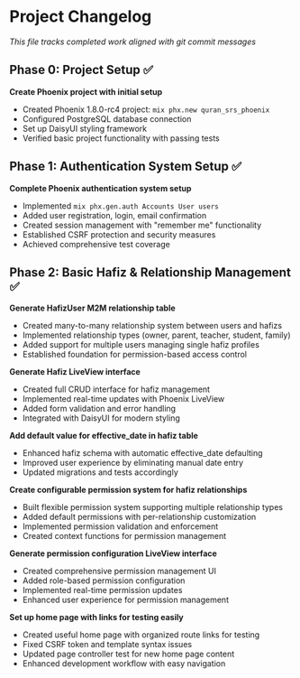 # Project Changelog

*This file tracks completed work aligned with git commit messages*

## Phase 0: Project Setup ✅

**Create Phoenix project with initial setup**
- Created Phoenix 1.8.0-rc4 project: `mix phx.new quran_srs_phoenix`
- Configured PostgreSQL database connection
- Set up DaisyUI styling framework
- Verified basic project functionality with passing tests

## Phase 1: Authentication System Setup ✅

**Complete Phoenix authentication system setup**
- Implemented `mix phx.gen.auth Accounts User users`
- Added user registration, login, email confirmation
- Created session management with "remember me" functionality
- Established CSRF protection and security measures
- Achieved comprehensive test coverage

## Phase 2: Basic Hafiz & Relationship Management ✅

**Generate HafizUser M2M relationship table**
- Created many-to-many relationship system between users and hafizs
- Implemented relationship types (owner, parent, teacher, student, family)
- Added support for multiple users managing single hafiz profiles
- Established foundation for permission-based access control

**Generate Hafiz LiveView interface**
- Created full CRUD interface for hafiz management
- Implemented real-time updates with Phoenix LiveView
- Added form validation and error handling
- Integrated with DaisyUI for modern styling

**Add default value for effective_date in hafiz table**
- Enhanced hafiz schema with automatic effective_date defaulting
- Improved user experience by eliminating manual date entry
- Updated migrations and tests accordingly

**Create configurable permission system for hafiz relationships**
- Built flexible permission system supporting multiple relationship types
- Added default permissions with per-relationship customization
- Implemented permission validation and enforcement
- Created context functions for permission management

**Generate permission configuration LiveView interface**
- Created comprehensive permission management UI
- Added role-based permission configuration
- Implemented real-time permission updates
- Enhanced user experience for permission management

**Set up home page with links for testing easily**
- Created useful home page with organized route links for testing
- Fixed CSRF token and template syntax issues  
- Updated page controller test for new home page content
- Enhanced development workflow with easy navigation